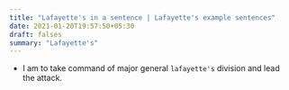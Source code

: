 ```yaml
---
title: "Lafayette's in a sentence | Lafayette's example sentences"
date: 2021-01-20T19:57:50+05:30
draft: falses
summary: "Lafayette's"
---
```

- I am to take command of major general `lafayette's` division and lead the attack.
                 
